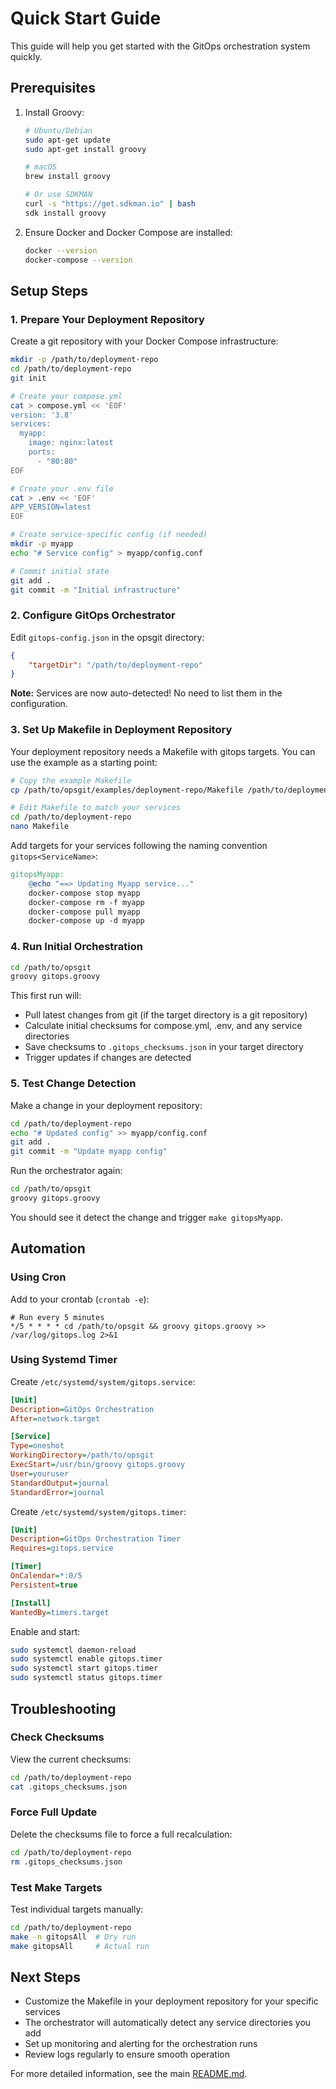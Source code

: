 # Quick Start Guide

This guide will help you get started with the GitOps orchestration system quickly.

## Prerequisites

1. Install Groovy:
   ```bash
   # Ubuntu/Debian
   sudo apt-get update
   sudo apt-get install groovy
   
   # macOS
   brew install groovy
   
   # Or use SDKMAN
   curl -s "https://get.sdkman.io" | bash
   sdk install groovy
   ```

2. Ensure Docker and Docker Compose are installed:
   ```bash
   docker --version
   docker-compose --version
   ```

## Setup Steps

### 1. Prepare Your Deployment Repository

Create a git repository with your Docker Compose infrastructure:

```bash
mkdir -p /path/to/deployment-repo
cd /path/to/deployment-repo
git init

# Create your compose.yml
cat > compose.yml << 'EOF'
version: '3.8'
services:
  myapp:
    image: nginx:latest
    ports:
      - "80:80"
EOF

# Create your .env file
cat > .env << 'EOF'
APP_VERSION=latest
EOF

# Create service-specific config (if needed)
mkdir -p myapp
echo "# Service config" > myapp/config.conf

# Commit initial state
git add .
git commit -m "Initial infrastructure"
```

### 2. Configure GitOps Orchestrator

Edit `gitops-config.json` in the opsgit directory:

```json
{
    "targetDir": "/path/to/deployment-repo"
}
```

**Note:** Services are now auto-detected! No need to list them in the configuration.

### 3. Set Up Makefile in Deployment Repository

Your deployment repository needs a Makefile with gitops targets. You can use the example as a starting point:

```bash
# Copy the example Makefile
cp /path/to/opsgit/examples/deployment-repo/Makefile /path/to/deployment-repo/

# Edit Makefile to match your services
cd /path/to/deployment-repo
nano Makefile
```

Add targets for your services following the naming convention `gitops<ServiceName>`:

```makefile
gitopsMyapp:
    @echo "==> Updating Myapp service..."
    docker-compose stop myapp
    docker-compose rm -f myapp
    docker-compose pull myapp
    docker-compose up -d myapp
```

### 4. Run Initial Orchestration

```bash
cd /path/to/opsgit
groovy gitops.groovy
```

This first run will:
- Pull latest changes from git (if the target directory is a git repository)
- Calculate initial checksums for compose.yml, .env, and any service directories
- Save checksums to `.gitops_checksums.json` in your target directory
- Trigger updates if changes are detected

### 5. Test Change Detection

Make a change in your deployment repository:

```bash
cd /path/to/deployment-repo
echo "# Updated config" >> myapp/config.conf
git add .
git commit -m "Update myapp config"
```

Run the orchestrator again:

```bash
cd /path/to/opsgit
groovy gitops.groovy
```

You should see it detect the change and trigger `make gitopsMyapp`.

## Automation

### Using Cron

Add to your crontab (`crontab -e`):

```cron
# Run every 5 minutes
*/5 * * * * cd /path/to/opsgit && groovy gitops.groovy >> /var/log/gitops.log 2>&1
```

### Using Systemd Timer

Create `/etc/systemd/system/gitops.service`:

```ini
[Unit]
Description=GitOps Orchestration
After=network.target

[Service]
Type=oneshot
WorkingDirectory=/path/to/opsgit
ExecStart=/usr/bin/groovy gitops.groovy
User=youruser
StandardOutput=journal
StandardError=journal
```

Create `/etc/systemd/system/gitops.timer`:

```ini
[Unit]
Description=GitOps Orchestration Timer
Requires=gitops.service

[Timer]
OnCalendar=*:0/5
Persistent=true

[Install]
WantedBy=timers.target
```

Enable and start:

```bash
sudo systemctl daemon-reload
sudo systemctl enable gitops.timer
sudo systemctl start gitops.timer
sudo systemctl status gitops.timer
```

## Troubleshooting

### Check Checksums

View the current checksums:

```bash
cd /path/to/deployment-repo
cat .gitops_checksums.json
```

### Force Full Update

Delete the checksums file to force a full recalculation:

```bash
cd /path/to/deployment-repo
rm .gitops_checksums.json
```

### Test Make Targets

Test individual targets manually:

```bash
cd /path/to/deployment-repo
make -n gitopsAll  # Dry run
make gitopsAll     # Actual run
```

## Next Steps

- Customize the Makefile in your deployment repository for your specific services
- The orchestrator will automatically detect any service directories you add
- Set up monitoring and alerting for the orchestration runs
- Review logs regularly to ensure smooth operation

For more detailed information, see the main [README.md](README.md).
